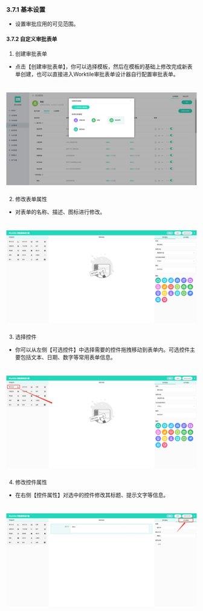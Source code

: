 ### 3.7.1 基本设置

* 设置审批应用的可见范围。

#### 3.7.2 自定义审批表单

1) 创建审批表单

* 点击【创建审批表单】，你可以选择模板，然后在模板的基础上修改完成新表单创建，也可以直接进入Worktile审批表单设计器自行配置审批表单。

# ![](/assets/3.7.2自定义审批表单.png)

2) 修改表单属性

* 对表单的名称、描述、图标进行修改。

# ![](/assets/3.7.2修改表单属性.png)


3) 选择控件

* 你可以从左侧【可选控件】中选择需要的控件拖拽移动到表单内。可选控件主要包括文本、日期、数字等常用表单信息。

# ![](/assets/3.7.2选择控件.png)

4) 修改控件属性

* 在右侧【控件属性】对选中的控件修改其标题、提示文字等信息。

# ![](/assets/3.7.4修改控件属性.png)